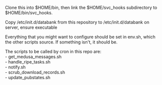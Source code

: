 Clone this into $HOME/bin, then link the $HOME/svc_hooks subdirectory to
$HOME/bin/svc_hooks.

Copy /etc/init.d/databank from this repository to /etc/init.d/databank on server, ensure executable

Everything that you might want to configure should be set in env.sh, which
the other scripts source. If something isn't, it should be.

The scripts to be called by cron in this repo are:
<br>- get_medusa_messages.sh
<br>- handle_ripe_tasks.sh
<br>- notify.sh
<br>- scrub_download_records.sh
<br>- update_pubstates.sh
